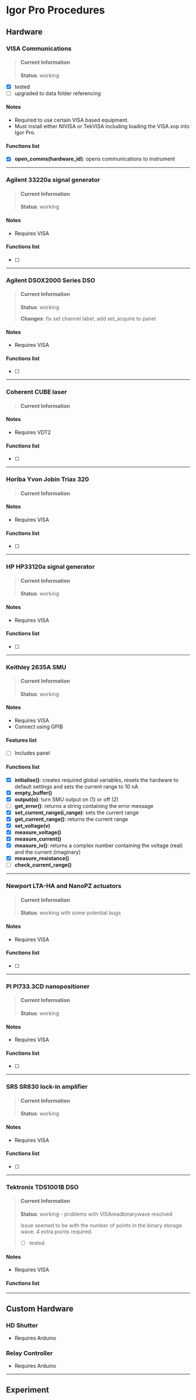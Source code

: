 Igor Pro Procedures
===================

Hardware
--------

### VISA Communications
>#### Current Information
>**Status**: working
>
- [x] tested
- [ ] upgraded to data folder referencing

#### Notes
- Required to use certain VISA based equipment.
- Must install either NIVISA or TekVISA including loading the VISA.xop into Igor Pro.

#### Functions list
- [x] **open_comms(hardware_id)**: opens communications to instrument

----------

### Agilent 33220a signal generator
>#### Current Information
>**Status**: working

#### Notes
- Requires VISA

#### Functions list
- [ ]

----------

### Agilent DSOX2000 Series DSO
>#### Current Information
>**Status**: working
>
>**Changes**: fix set channel label, add set_acquire to panel

#### Notes
- Requires VISA

#### Functions list
- [ ]

----------

### Coherent CUBE laser
>#### Current Information
>

#### Notes
- Requires VDT2

#### Functions list
- [ ]

----------

### Horiba Yvon Jobin Triax 320
>#### Current Information
>

#### Notes
- Requires VISA

#### Functions list
- [ ]

----------

### HP HP33120a signal generator
>#### Current Information
>**Status**: working

#### Notes
- Requires VISA

#### Functions list
- [ ]

----------

### Keithley 2635A SMU
>#### Current Information
>**Status**: working

#### Notes
- Requires VISA
- Connect using GPIB

#### Features list
- [ ] Includes panel

#### Functions list
- [x] **initialise()**: creates required global variables, resets the hardware to default settings and sets the current range to 10 nA
- [x] **empty_buffer()**
- [x] **output(o)**: turn SMU output on (1) or off (2)
- [ ] **get_error()**: returns a string containing the error message
- [x] **set_current_range(i_range)**: sets the current range
- [x] **get_current_range()**: returns the current range
- [x] **set_voltage(v)**
- [x] **measure_voltage()**
- [x] **measure_current()**
- [x] **measure_iv()**: returns a complex number containing the voltage (real) and the current (imaginary)
- [x] **measure_resistance()**
- [ ] **check_current_range()**

----------

### Newport LTA-HA and NanoPZ actuators ###
>#### Current Information ####
>**Status**: working with some potential bugs

#### Notes ####
- Requires VISA

#### Functions list ####
- [ ]

----------

### PI PI733.3CD nanopositioner
>#### Current Information
>**Status**: working

#### Notes
- Requires VISA

#### Functions list
- [ ]

----------

### SRS SR830 lock-in amplifier
>#### Current Information
>**Status**: working

#### Notes
- Requires VISA

#### Functions list
- [ ]

----------

### Tektronix TDS1001B DSO ###
>#### Current Information ####
>**Status**: working - problems with VISAreadbinarywave resolved
>
>Issue seemed to be with the number of points in the binary storage wave. 4 extra points required.
>
>- [ ] tested
#### Notes
- Requires VISA
#### Functions list

----------

Custom Hardware
------------------

### HD Shutter
- Requires Arduino

### Relay Controller
- Requires Arduino

----------

Experiment
----------
